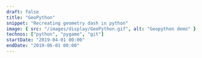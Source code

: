 ```yaml
---
draft: false
title: "GeoPython"
snippet: "Recreating geometry dash in python"
image: { src: "/images/display/GeoPython.gif", alt: "Geopython demo" }
technos: ["python", "pygame", "git"]
startDate: "2019-04-01 00:00"
endDate: "2019-06-01 00:00"
---
```

